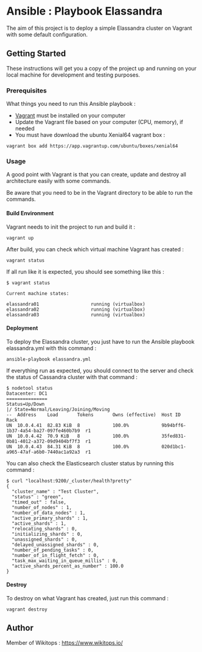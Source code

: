 # Ansible : Playbook Elassandra

The aim of this project is to deploy a simple Elassandra cluster on Vagrant with some default configuration.

## Getting Started

These instructions will get you a copy of the project up and running on your local machine for development and testing purposes.

### Prerequisites

What things you need to run this Ansible playbook :

* [Vagrant](https://www.vagrantup.com/docs/installation/) must be installed on your computer
* Update the Vagrant file based on your computer (CPU, memory), if needed
* You must have download the ubuntu Xenial64 vagrant box :

```
vagrant box add https://app.vagrantup.com/ubuntu/boxes/xenial64
```

### Usage

A good point with Vagrant is that you can create, update and destroy all architecture easily with some commands.

Be aware that you need to be in the Vagrant directory to be able to run the commands.

#### Build Environment

Vagrant needs to init the project to run and build it :

```
vagrant up
```

After build, you can check which virtual machine Vagrant has created :

```
vagrant status
```

If all run like it is expected, you should see something like this :

```
$ vagrant status

Current machine states:

elassandra01                   running (virtualbox)
elassandra02                   running (virtualbox)
elassandra03                   running (virtualbox)
```

#### Deployment

To deploy the Elassandra cluster, you just have to run the Ansible playbook elassandra.yml with this command :

```
ansible-playbook elassandra.yml
```

If everything run as expected, you should connect to the server and check the status of Cassandra cluster with that command :

```
$ nodetool status
Datacenter: DC1
===============
Status=Up/Down
|/ State=Normal/Leaving/Joining/Moving
--  Address    Load       Tokens       Owns (effective)  Host ID                               Rack
UN  10.0.4.41  82.83 KiB  8            100.0%            9b94bff6-1b37-4a54-ba27-097fe460b7b9  r1
UN  10.0.4.42  70.9 KiB   8            100.0%            35fed831-0b81-4012-a372-09d9404bf7f3  r1
UN  10.0.4.43  84.31 KiB  8            100.0%            020d1bc1-a965-47af-a6b0-7440ac1a92a3  r1
```

You can also check the Elasticsearch cluster status by running this command :

```
$ curl "localhost:9200/_cluster/health?pretty"
{
  "cluster_name" : "Test Cluster",
  "status" : "green",
  "timed_out" : false,
  "number_of_nodes" : 1,
  "number_of_data_nodes" : 1,
  "active_primary_shards" : 1,
  "active_shards" : 1,
  "relocating_shards" : 0,
  "initializing_shards" : 0,
  "unassigned_shards" : 0,
  "delayed_unassigned_shards" : 0,
  "number_of_pending_tasks" : 0,
  "number_of_in_flight_fetch" : 0,
  "task_max_waiting_in_queue_millis" : 0,
  "active_shards_percent_as_number" : 100.0
}
```

#### Destroy

To destroy on what Vagrant has created, just run this command :

```
vagrant destroy
```

## Author

Member of Wikitops : https://www.wikitops.io/
